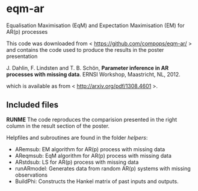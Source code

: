 eqm-ar
======

Equalisation Maximisation (EqM) and Expectation Maximisation (EM) for AR(p) processes

This code was downloaded from < https://github.com/compops/eqm-ar/ > and contains the code used to produce the results in the poster presentation

J. Dahlin, F. Lindsten and T. B. Schön, **Parameter inference in AR processes with missing data**. ERNSI Workshop, Maastricht, NL, 2012.

which is available as from < http://arxiv.org/pdf/1308.4601 >.

Included files
--------------

**RUNME**
The code reproduces the comparision presented in the right column in the result section of the poster.

Helpfiles and subroutines are found in the folder *helpers*:
- ARemsub:		EM algorithm for AR(p) process with missing data
- AReqmsub:		EqM algorithm for AR(p) process with missing data
- ARstdsub:		LS for AR(p) process with missing data
- runARmodel:		Generates data from random AR(p) systems with missing observations
- BuildPhi:		Constructs the Hankel matrix of past inputs and outputs.
